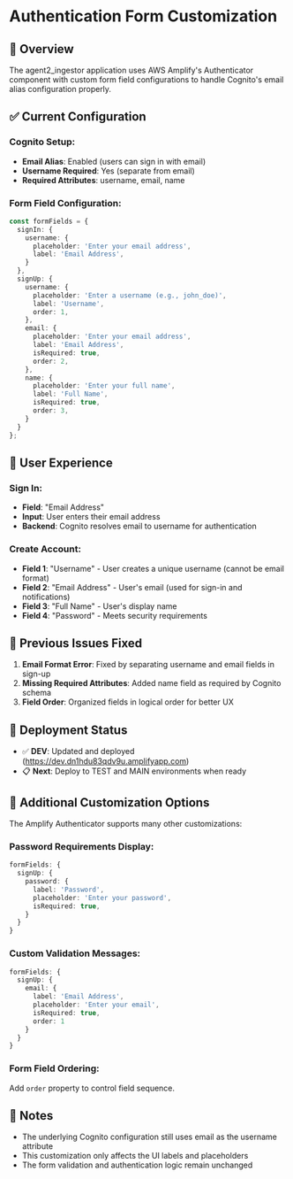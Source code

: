 # Authentication Form Customization

## 🔐 Overview

The agent2_ingestor application uses AWS Amplify's Authenticator component with custom form field configurations to handle Cognito's email alias configuration properly.

## ✅ Current Configuration

### Cognito Setup:
- **Email Alias**: Enabled (users can sign in with email)
- **Username Required**: Yes (separate from email)
- **Required Attributes**: username, email, name

### Form Field Configuration:
```typescript
const formFields = {
  signIn: {
    username: {
      placeholder: 'Enter your email address',
      label: 'Email Address',
    }
  },
  signUp: {
    username: {
      placeholder: 'Enter a username (e.g., john_doe)',
      label: 'Username',
      order: 1,
    },
    email: {
      placeholder: 'Enter your email address',
      label: 'Email Address',
      isRequired: true,
      order: 2,
    },
    name: {
      placeholder: 'Enter your full name',
      label: 'Full Name',
      isRequired: true,
      order: 3,
    }
  }
};
```

## 🎯 User Experience

### Sign In:
- **Field**: "Email Address" 
- **Input**: User enters their email address
- **Backend**: Cognito resolves email to username for authentication

### Create Account:
- **Field 1**: "Username" - User creates a unique username (cannot be email format)
- **Field 2**: "Email Address" - User's email (used for sign-in and notifications)
- **Field 3**: "Full Name" - User's display name
- **Field 4**: "Password" - Meets security requirements

## 🐛 Previous Issues Fixed

1. **Email Format Error**: Fixed by separating username and email fields in sign-up
2. **Missing Required Attributes**: Added name field as required by Cognito schema
3. **Field Order**: Organized fields in logical order for better UX

## 🚀 Deployment Status

- ✅ **DEV**: Updated and deployed (https://dev.dn1hdu83qdv9u.amplifyapp.com)
- 📋 **Next**: Deploy to TEST and MAIN environments when ready

## 🔧 Additional Customization Options

The Amplify Authenticator supports many other customizations:

### Password Requirements Display:
```typescript
formFields: {
  signUp: {
    password: {
      label: 'Password',
      placeholder: 'Enter your password',
      isRequired: true,
    }
  }
}
```

### Custom Validation Messages:
```typescript
formFields: {
  signUp: {
    email: {
      label: 'Email Address',
      placeholder: 'Enter your email',
      isRequired: true,
      order: 1
    }
  }
}
```

### Form Field Ordering:
Add `order` property to control field sequence.

## 📝 Notes

- The underlying Cognito configuration still uses email as the username attribute
- This customization only affects the UI labels and placeholders
- The form validation and authentication logic remain unchanged